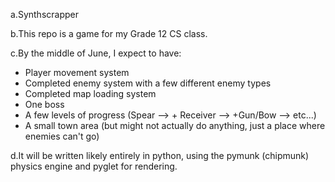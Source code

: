 a.Synthscrapper

b.This repo is a game for my Grade 12 CS class.

c.By the middle of June, I expect to have:
- Player movement system
- Completed enemy system with a few different enemy types
- Completed map loading system
- One boss
- A few levels of progress (Spear --> + Receiver --> +Gun/Bow --> etc...)
- A small town area (but might not actually do anything, just a place where enemies can't go)

d.It will be written likely entirely in python, using the pymunk (chipmunk) physics engine and pyglet for rendering.
